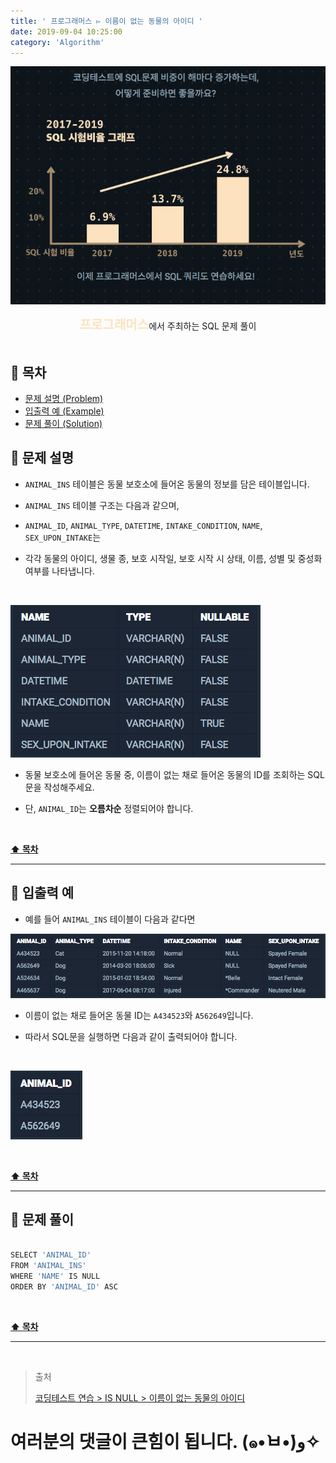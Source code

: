 ```yaml
---
title: ' 프로그래머스 ▻ 이름이 없는 동물의 아이디 '
date: 2019-09-04 10:25:00
category: 'Algorithm'
---
```


![](../../images/sql/logo.png)

<center><strong style="color:#FDE2BF; font-size: 20px;">프로그래머스</strong>에서 주최하는 SQL 문제 풀이</center>

<br />

## **💎 목차**

- [문제 설명 (Problem)](#-문제-설명)
- [입출력 예 (Example)](#-입출력-예)
- [문제 풀이 (Solution)](#-문제-풀이)

## **📕 문제 설명**

- `ANIMAL_INS` 테이블은 동물 보호소에 들어온 동물의 정보를 담은 테이블입니다.

- `ANIMAL_INS` 테이블 구조는 다음과 같으며,

- `ANIMAL_ID`, `ANIMAL_TYPE`, `DATETIME`, `INTAKE_CONDITION`, `NAME`, `SEX_UPON_INTAKE`는

- 각각 동물의 아이디, 생물 종, 보호 시작일, 보호 시작 시 상태, 이름, 성별 및 중성화 여부를 나타냅니다.

<br />

![](../../images/sql/table.1.png)
<br />

- 동물 보호소에 들어온 동물 중, 이름이 없는 채로 들어온 동물의 ID를 조회하는 SQL 문을 작성해주세요.

- 단, `ANIMAL_ID`는 **오름차순** 정렬되어야 합니다.

<br />

**[⬆ 목차](#-목차)**

<hr />

## **📙 입출력 예**

- 예를 들어 `ANIMAL_INS` 테이블이 다음과 같다면

![](../../images/sql/isnull/1-1.example.png)
<br />

- 이름이 없는 채로 들어온 동물 ID는 `A434523`와 `A562649`입니다.

- 따라서 SQL문을 실행하면 다음과 같이 출력되어야 합니다.

<br />

![](../../images/sql/isnull/1-2.example.png)
<br />

<br />

**[⬆ 목차](#-목차)**

<hr />

## **📘 문제 풀이**

```js

SELECT 'ANIMAL_ID'
FROM 'ANIMAL_INS'
WHERE 'NAME' IS NULL
ORDER BY 'ANIMAL_ID' ASC

```

<br />

**[⬆ 목차](#-목차)**

<hr />

<br />

> 출처
>
> <a href="https://programmers.co.kr/learn/courses/30/lessons/59039" target="_blank">코딩테스트 연습 > IS NULL > 이름이 없는 동물의 아이디</a>

# 여러분의 댓글이 큰힘이 됩니다. (๑•̀ㅂ•́)و✧

